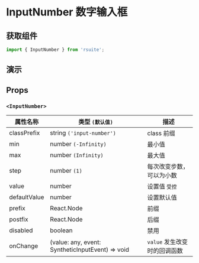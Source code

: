 # InputNumber 数字输入框 [<i class="icon icon-edit2" ></i>](https://github.com/rsuite/rsuite.github.io/blob/master/src/components/input/index.md)

## 获取组件

```js
import { InputNumber } from 'rsuite';
```

## 演示

<!--{demo}-->

## Props

### `<InputNumber>`

| 属性名称     | 类型 `(默认值)`                                                    | 描述                         |
| ------------ | ------------------------------------------------------------------ | ---------------------------- |
| classPrefix  | string `('input-number')`                                          | class 前缀                   |
| min          | number `(-Infinity)`                                               | 最小值                       |
| max          | number `(Infinity)`                                                | 最大值                       |
| step         | number `(1)`                                                       | 每次改变步数，可以为小数     |
| value        | number                                                             | 设置值 `受控`                |
| defaultValue | number                                                             | 设置默认值                   |
| prefix       | React.Node                                                         | 前缀                         |
| postfix      | React.Node                                                         | 后缀                         |
| disabled     | boolean                                                            | 禁用                         |
| onChange     | (value: any, event: SyntheticInputEvent<HTMLInputElement>) => void | `value` 发生改变时的回调函数 |
